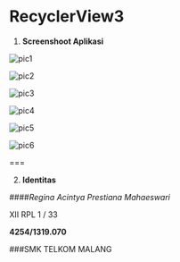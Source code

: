 # RecyclerView3

1. **Screenshoot Aplikasi**

  ![pic1](https://cloud.githubusercontent.com/assets/22065791/19994140/d06975de-a27d-11e6-949a-28e886740c7d.jpg)

  ![pic2](https://cloud.githubusercontent.com/assets/22065791/19994142/d0748690-a27d-11e6-8461-3c324ea7d670.jpg)
  
  ![pic3](https://cloud.githubusercontent.com/assets/22065791/19994144/d077d822-a27d-11e6-8a5a-d4301ec53cff.jpg)
  
  ![pic4](https://cloud.githubusercontent.com/assets/22065791/19994143/d076496c-a27d-11e6-9731-c94915b69d14.jpg)
  
  ![pic5](https://cloud.githubusercontent.com/assets/22065791/19994141/d0745972-a27d-11e6-8b6b-8f9af690d992.jpg)
  
  ![pic6](https://cloud.githubusercontent.com/assets/22065791/19994145/d079d96a-a27d-11e6-8d50-34279c97179a.jpg)
  
  ===

2. **Identitas**

 ####*Regina Acintya Prestiana Mahaeswari*

 XII RPL 1 / 33
 
 **4254/1319.070**
 
 ###SMK TELKOM MALANG
